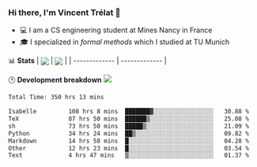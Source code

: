 ### Hi there, I'm Vincent Trélat 👋
 - 💻 I am a CS engineering student at Mines Nancy in France
 - 🎓 I specialized in *formal methods* which I studied at TU Munich

📊 **Stats**
| <img align="center" src="https://readme-stats.clckblog.space/api?username=VTrelat&show_icons=true&include_all_commits=true&theme=tokyonight&hide_border=true" /> | <img align="center" src="https://readme-stats.clckblog.space/api/top-langs/?username=VTrelat&layout=compact&theme=tokyonight&hide_border=true" /> |
| ------------- | ------------- |

🕑 **Development breakdown** ![](https://wakatime.com/badge/user/8d0110fb-6b70-4990-ab86-45c404715c2b.svg)
<!--START_SECTION:waka-->

```txt
Total Time: 350 hrs 13 mins

Isabelle         108 hrs 8 mins  ███████▓░░░░░░░░░░░░░░░░░   30.88 %
TeX              87 hrs 50 mins  ██████▒░░░░░░░░░░░░░░░░░░   25.08 %
sh               73 hrs 50 mins  █████▒░░░░░░░░░░░░░░░░░░░   21.09 %
Python           34 hrs 24 mins  ██▒░░░░░░░░░░░░░░░░░░░░░░   09.82 %
Markdown         14 hrs 58 mins  █░░░░░░░░░░░░░░░░░░░░░░░░   04.28 %
Other            12 hrs 23 mins  █░░░░░░░░░░░░░░░░░░░░░░░░   03.54 %
Text             4 hrs 47 mins   ▒░░░░░░░░░░░░░░░░░░░░░░░░   01.37 %
```

<!--END_SECTION:waka-->
